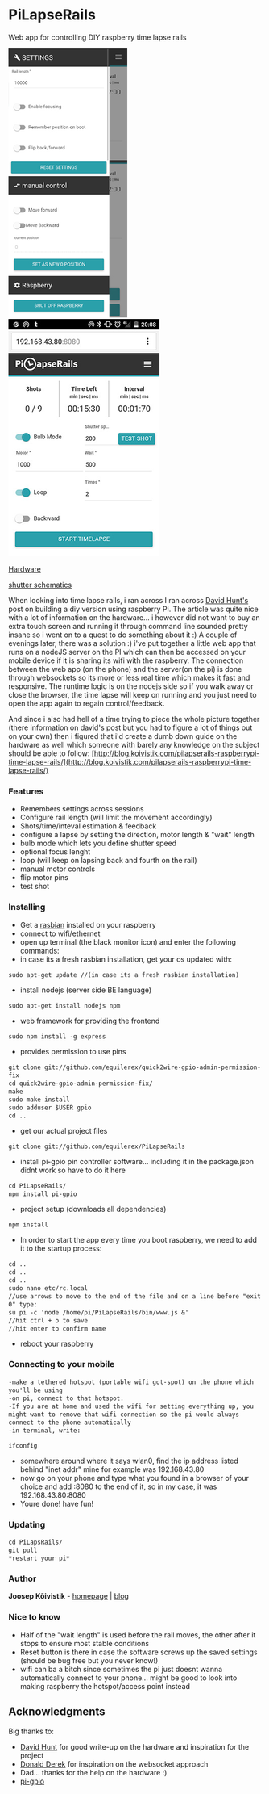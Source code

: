 # PiLapseRails
Web app for controlling DIY raspberry time lapse rails

![screenshot](/samples/screen2.jpg?raw=true "screenshot")   ![screenshot](/samples/screen1.jpg?raw=true "screenshot")

[Hardware](/samples/circuit.jpg)

[shutter schematics](/samples/mosfet.jpg)

When looking into time lapse rails, i ran across I ran across [David Hunt's](http://www.davidhunt.ie/lapse-pi-touch-a-touchscreen-timelapse-controller/) post on building a diy version using raspberry Pi.
The article was quite nice with a lot of information on the hardware... i however did not want to buy an extra touch screen and running it through command line sounded pretty insane so i went on to a quest to do something about it :)
A couple of evenings later, there was a solution :) i've put together a little web app that runs on a nodeJS server on the PI which can then be accessed on your mobile device if it is sharing its wifi with the raspberry.
The connection between the web app (on the phone) and the server(on the pi) is done through websockets so its more or less real time which makes it fast and responsive.
The runtime logic is on the nodejs side so if you walk away or close the browser, the time lapse will keep on running and you just need to open the app again to regain control/feedback.

And since i also had hell of a time trying to piece the whole picture together (there information on david's post but you had to figure a lot of things out on your own) then i figured that i'd create a dumb down guide on the hardware as well which someone with barely any knowledge on the subject should be able to follow:
[http://blog.koivistik.com/pilapserails-raspberrypi-time-lapse-rails/](http://blog.koivistik.com/pilapserails-raspberrypi-time-lapse-rails/)
 

### Features
* Remembers settings across sessions
* Configure rail length (will limit the movement accordingly)
* Shots/time/inteval estimation & feedback
* configure a lapse by setting the direction, motor length & "wait" length
* bulb mode which lets you define shutter speed
* optional focus lenght
* loop (will keep on lapsing back and fourth on the rail)
* manual motor controls
* flip motor pins
* test shot

### Installing

* Get a [rasbian](https://www.raspberrypi.org/help/quick-start-guide/) installed on your raspberry
* connect to wifi/ethernet
* open up terminal (the black monitor icon) and enter  the following commands:
* in case its a fresh rasbian installation, get your os updated with:


```
sudo apt-get update //(in case its a fresh rasbian installation)
```

* install nodejs (server side BE language)

```
sudo apt-get install nodejs npm
```

* web framework for providing the frontend

```
sudo npm install -g express

```
* provides permission to use pins

```
git clone git://github.com/equilerex/quick2wire-gpio-admin-permission-fix
cd quick2wire-gpio-admin-permission-fix/
make
sudo make install
sudo adduser $USER gpio
cd ..
```

* get our actual project files

```
git clone git://github.com/equilerex/PiLapseRails
```

* install pi-gpio pin controller software... including it in the package.json didnt work so have to do it here

```
cd PiLapseRails/
npm install pi-gpio
```

* project setup (downloads all dependencies)

```
npm install
```


* In order to start the app every time you boot raspberry, we need to add it to the startup process:

```
cd ..
cd ..
cd ..
sudo nano etc/rc.local
//use arrows to move to the end of the file and on a line before "exit 0" type:
su pi -c 'node /home/pi/PiLapseRails/bin/www.js &'
//hit ctrl + o to save
//hit enter to confirm name
```

* reboot your raspberry

### Connecting to your mobile
    -make a tethered hotspot (portable wifi got-spot) on the phone which you'll be using
    -on pi, connect to that hotspot.
    -If you are at home and used the wifi for setting everything up, you might want to remove that wifi connection so the pi would always connect to the phone automatically
    -in terminal, write:

```
ifconfig
```

* somewhere around where it says wlan0, find the ip address listed behind "inet addr" mine for example was 192.168.43.80
* now go on your phone and type what you found in a browser of your choice and add :8080 to the end of it, so in my case, it was 192.168.43.80:8080
* Youre done! have fun!

### Updating
 ```
 cd PiLapsRails/
 git pull
 *restart your pi*
 ```

### Author

**Joosep Kõivistik** - [homepage](https://koivistik.com) |  [blog](https://blog.koivistik.com)

### Nice to know
* Half of the "wait length" is used before the rail moves, the other after it stops to ensure most stable conditions
* Reset button is there in case the software screws up the saved settings (should be bug free but you never know!)
* wifi can ba a bitch since sometimes the pi just doesnt wanna automatically connect to your phone... might be good to look into making raspberry the hotspot/access point instead


## Acknowledgments

Big thanks to:
* [David Hunt](http://www.davidhunt.ie/lapse-pi-touch-a-touchscreen-timelapse-controller/) for good write-up on the hardware and inspiration for the project
* [Donald Derek](http://blog.donaldderek.com/2013/06/build-your-own-google-tv-using-raspberrypi-nodejs-and-socket-io/) for inspiration on the websocket approach
* Dad... thanks for the help on the hardware :)
* [pi-gpio](https://github.com/rakeshpai/pi-gpio)
